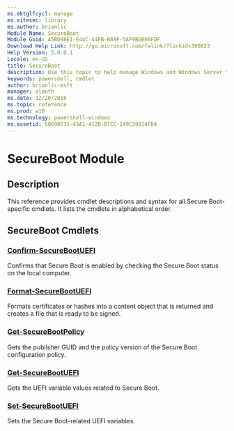 ```yaml
---
ms.mktglfcycl: manage
ms.sitesec: library
ms.author: brianlic
Module Name: SecureBoot
Module Guid: A5BD98E1-E44C-44FB-B88F-5AF9BDE66FDF
Download Help Link: http://go.microsoft.com/fwlink/?linkid=390823
Help Version: 5.0.0.1
Locale: en-US
title: SecureBoot
description: Use this topic to help manage Windows and Windows Server technologies with Windows PowerShell.
keywords: powershell, cmdlet
author: brianlic-msft
manager: alanth
ms.date: 12/20/2016
ms.topic: reference
ms.prod: w10
ms.technology: powershell-windows
ms.assetid: 5069B711-43A1-412B-B7CC-249C39814FD4
---
```


# SecureBoot Module
## Description
This reference provides cmdlet descriptions and syntax for all Secure Boot-specific cmdlets. It lists the cmdlets in alphabetical order.

## SecureBoot Cmdlets
### [Confirm-SecureBootUEFI](./Confirm-SecureBootUEFI.md)
Confirms that Secure Boot is enabled by checking the Secure Boot status on the local computer.

### [Format-SecureBootUEFI](./Format-SecureBootUEFI.md)
Formats certificates or hashes into a content object that is returned and creates a file that is ready to be signed.

### [Get-SecureBootPolicy](./Get-SecureBootPolicy.md)
Gets the publisher GUID and the policy version of the Secure Boot configuration policy.

### [Get-SecureBootUEFI](./Get-SecureBootUEFI.md)
Gets the UEFI variable values related to Secure Boot.

### [Set-SecureBootUEFI](./Set-SecureBootUEFI.md)
Sets the Secure Boot-related UEFI variables.



